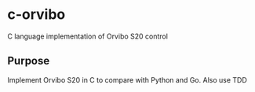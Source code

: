 # c-orvibo
C language implementation of Orvibo S20 control

## Purpose

Implement Orvibo S20 in C to compare with Python and Go. Also use TDD
